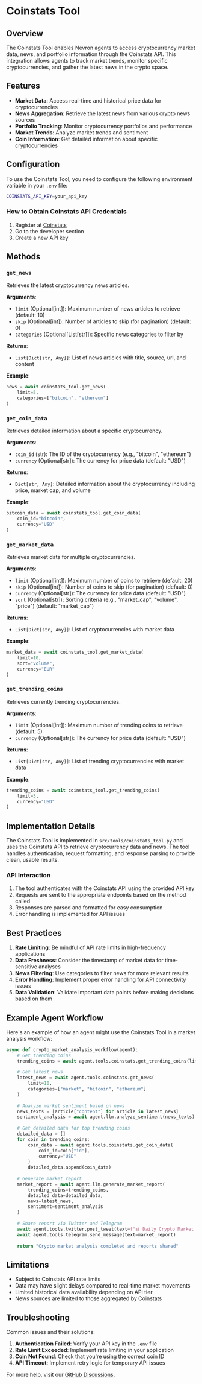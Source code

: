 # Coinstats Tool

## Overview

The Coinstats Tool enables Nevron agents to access cryptocurrency market data, news, and portfolio information through the Coinstats API. This integration allows agents to track market trends, monitor specific cryptocurrencies, and gather the latest news in the crypto space.

## Features

- **Market Data**: Access real-time and historical price data for cryptocurrencies
- **News Aggregation**: Retrieve the latest news from various crypto news sources
- **Portfolio Tracking**: Monitor cryptocurrency portfolios and performance
- **Market Trends**: Analyze market trends and sentiment
- **Coin Information**: Get detailed information about specific cryptocurrencies

## Configuration

To use the Coinstats Tool, you need to configure the following environment variable in your `.env` file:

```bash
COINSTATS_API_KEY=your_api_key
```

### How to Obtain Coinstats API Credentials

1. Register at [Coinstats](https://coinstats.app/)
2. Go to the developer section
3. Create a new API key

## Methods

### `get_news`

Retrieves the latest cryptocurrency news articles.

**Arguments**:
- `limit` (Optional[int]): Maximum number of news articles to retrieve (default: 10)
- `skip` (Optional[int]): Number of articles to skip (for pagination) (default: 0)
- `categories` (Optional[List[str]]): Specific news categories to filter by

**Returns**:
- `List[Dict[str, Any]]`: List of news articles with title, source, url, and content

**Example**:
```python
news = await coinstats_tool.get_news(
    limit=5,
    categories=["bitcoin", "ethereum"]
)
```

### `get_coin_data`

Retrieves detailed information about a specific cryptocurrency.

**Arguments**:
- `coin_id` (str): The ID of the cryptocurrency (e.g., "bitcoin", "ethereum")
- `currency` (Optional[str]): The currency for price data (default: "USD")

**Returns**:
- `Dict[str, Any]`: Detailed information about the cryptocurrency including price, market cap, and volume

**Example**:
```python
bitcoin_data = await coinstats_tool.get_coin_data(
    coin_id="bitcoin",
    currency="USD"
)
```

### `get_market_data`

Retrieves market data for multiple cryptocurrencies.

**Arguments**:
- `limit` (Optional[int]): Maximum number of coins to retrieve (default: 20)
- `skip` (Optional[int]): Number of coins to skip (for pagination) (default: 0)
- `currency` (Optional[str]): The currency for price data (default: "USD")
- `sort` (Optional[str]): Sorting criteria (e.g., "market_cap", "volume", "price") (default: "market_cap")

**Returns**:
- `List[Dict[str, Any]]`: List of cryptocurrencies with market data

**Example**:
```python
market_data = await coinstats_tool.get_market_data(
    limit=10,
    sort="volume",
    currency="EUR"
)
```

### `get_trending_coins`

Retrieves currently trending cryptocurrencies.

**Arguments**:
- `limit` (Optional[int]): Maximum number of trending coins to retrieve (default: 5)
- `currency` (Optional[str]): The currency for price data (default: "USD")

**Returns**:
- `List[Dict[str, Any]]`: List of trending cryptocurrencies with market data

**Example**:
```python
trending_coins = await coinstats_tool.get_trending_coins(
    limit=3,
    currency="USD"
)
```

## Implementation Details

The Coinstats Tool is implemented in `src/tools/coinstats_tool.py` and uses the Coinstats API to retrieve cryptocurrency data and news. The tool handles authentication, request formatting, and response parsing to provide clean, usable results.

### API Interaction

1. The tool authenticates with the Coinstats API using the provided API key
2. Requests are sent to the appropriate endpoints based on the method called
3. Responses are parsed and formatted for easy consumption
4. Error handling is implemented for API issues

## Best Practices

1. **Rate Limiting**: Be mindful of API rate limits in high-frequency applications
2. **Data Freshness**: Consider the timestamp of market data for time-sensitive analyses
3. **News Filtering**: Use categories to filter news for more relevant results
4. **Error Handling**: Implement proper error handling for API connectivity issues
5. **Data Validation**: Validate important data points before making decisions based on them

## Example Agent Workflow

Here's an example of how an agent might use the Coinstats Tool in a market analysis workflow:

```python
async def crypto_market_analysis_workflow(agent):
    # Get trending coins
    trending_coins = await agent.tools.coinstats.get_trending_coins(limit=5)
    
    # Get latest news
    latest_news = await agent.tools.coinstats.get_news(
        limit=10,
        categories=["market", "bitcoin", "ethereum"]
    )
    
    # Analyze market sentiment based on news
    news_texts = [article["content"] for article in latest_news]
    sentiment_analysis = await agent.llm.analyze_sentiment(news_texts)
    
    # Get detailed data for top trending coins
    detailed_data = []
    for coin in trending_coins:
        coin_data = await agent.tools.coinstats.get_coin_data(
            coin_id=coin["id"],
            currency="USD"
        )
        detailed_data.append(coin_data)
    
    # Generate market report
    market_report = await agent.llm.generate_market_report(
        trending_coins=trending_coins,
        detailed_data=detailed_data,
        news=latest_news,
        sentiment=sentiment_analysis
    )
    
    # Share report via Twitter and Telegram
    await agent.tools.twitter.post_tweet(text=f"📊 Daily Crypto Market Report 📊\n\nCheck out our latest analysis!")
    await agent.tools.telegram.send_message(text=market_report)
    
    return "Crypto market analysis completed and reports shared"
```

## Limitations

- Subject to Coinstats API rate limits
- Data may have slight delays compared to real-time market movements
- Limited historical data availability depending on API tier
- News sources are limited to those aggregated by Coinstats

## Troubleshooting

Common issues and their solutions:

1. **Authentication Failed**: Verify your API key in the `.env` file
2. **Rate Limit Exceeded**: Implement rate limiting in your application
3. **Coin Not Found**: Check that you're using the correct coin ID
4. **API Timeout**: Implement retry logic for temporary API issues

For more help, visit our [GitHub Discussions](https://github.com/axioma-ai-labs/nevron/discussions).
